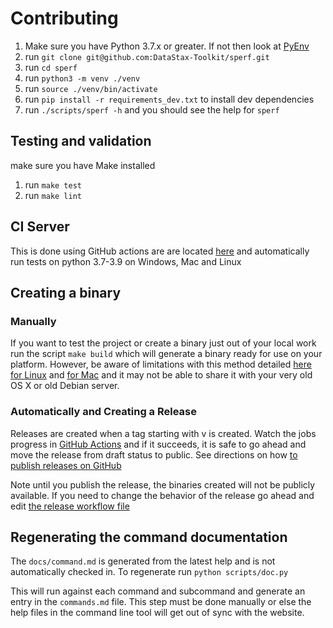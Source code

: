 # Contributing

1. Make sure you have Python 3.7.x or greater. If not then look at [PyEnv](https://github.com/pyenv/pyenv)
2. run `git clone git@github.com:DataStax-Toolkit/sperf.git`
3. run `cd sperf`
4. run `python3 -m venv ./venv`
5. run `source ./venv/bin/activate`
6. run `pip install -r requirements_dev.txt` to install dev dependencies
7. run `./scripts/sperf -h` and you should see the help for `sperf`

## Testing and validation

make sure you have Make installed

1. run `make test`
2. run `make lint`

## CI Server

This is done using GitHub actions are are located [here](https://github.com/DataStax-Toolkit/sperf/tree/master/.github/workflows) and automatically run
tests on python 3.7-3.9 on Windows, Mac and Linux

## Creating a binary

### Manually

If you want to test the project or create a binary just out of your local work run the script `make build` which
will generate a binary ready for use on your platform. However, be aware
of limitations with this method detailed [here for Linux](https://github.com/pyinstaller/pyinstaller/wiki/FAQ#gnulinux) and [for Mac](https://github.com/pyinstaller/pyinstaller/wiki/FAQ#mac-os-x) and
it may not be able to share it with your very old OS X or old Debian server.

### Automatically and Creating a Release

Releases are created when a tag starting with v is created. Watch the jobs progress in [GitHub Actions](https://github.com/DataStax-Toolkit/sperf/actions) and if it succeeds, 
it is safe to go ahead and move the release from draft status to public. See directions on how [to publish releases on GitHub](https://docs.github.com/en/github/administering-a-repository/managing-releases-in-a-repository)

Note until you publish the release, the binaries created will not be publicly available.
If you need to change the behavior of the release go ahead and edit [the release workflow file](https://github.com/DataStax-Toolkit/sperf/blob/master/.github/workflows/pythonrelease.yml)

## Regenerating the command documentation

The `docs/command.md` is generated from the latest help and is not automatically checked in. To regenerate run `python scripts/doc.py`

This will run against each command and subcommand and generate an entry in the `commands.md` file. This step must
be done manually or else the help files in the command line tool will get out of sync with the website.
